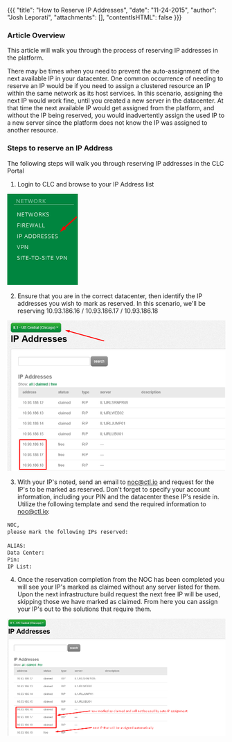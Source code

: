 {{{
  "title": "How to Reserve IP Addresses",
  "date": "11-24-2015",
  "author": "Josh Leporati",
  "attachments": [],
  "contentIsHTML": false
}}}

### Article Overview
This article will walk you through the process of reserving IP addresses in the platform.  

There may be times when you need to prevent the auto-assignment of the next available IP in your datacenter.  One common occurrence of needing to reserve an IP would be if you need to assign a clustered resource an IP within the same network as its host services.  In this scenario, assigning the next IP would work fine, until you created a new server in the datacenter.  At that time the next available IP would get assigned from the platform, and without the IP being reserved, you would inadvertently assign the used IP to a new server since the platform does not know the IP was assigned to another resource.

### Steps to reserve an IP Address

The following steps will walk you through reserving IP addresses in the CLC Portal

1. Login to CLC and browse to your IP Address list

  ![IPADDRESS](../images/how-to-reserve-ip-addresses-1.png)

2. Ensure that you are in the correct datacenter, then identify the IP addresses you wish to mark as reserved.  In this scenario, we'll be reserving 10.93.186.16 / 10.93.186.17 / 10.93.186.18

  ![IPADDRESSCONFIRM](../images/how-to-reserve-ip-addresses-2.png)

3. With your IP's noted, send an email to noc@ctl.io and request for the IP's to be marked as reserved.  Don't forget to specify your account information, including your PIN and the datacenter these IP's reside in.  Utilize the following template and send the required information to noc@ctl.io:

  ```
  NOC,
  please mark the following IPs reserved:

  ALIAS: 
  Data Center: 
  Pin: 
  IP List:
  ```

4. Once the reservation completion from the NOC has been completed you will see your IP's marked as claimed without any server listed for them.  Upon the next infrastructure build request the next free IP will be used, skipping those we have marked as claimed.  From here you can assign your IP's out to the solutions that require them.

 ![EMAILNOC](../images/how-to-reserve-ip-addresses-4.png)

